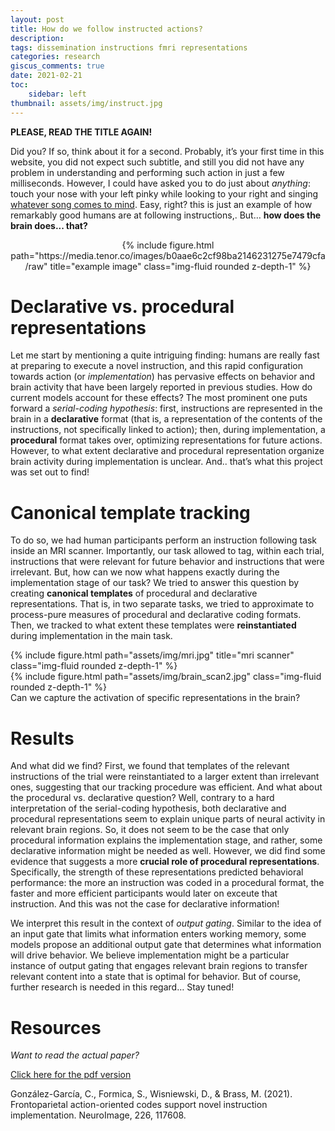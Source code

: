 ```yaml
---
layout: post
title: How do we follow instructed actions?
description: 
tags: dissemination instructions fmri representations
categories: research
giscus_comments: true
date: 2021-02-21
toc:
    sidebar: left
thumbnail: assets/img/instruct.jpg
---
```


**PLEASE, READ THE TITLE AGAIN!**

Did you? If so, think about it for a second. Probably, it’s your first time in this website, you did not expect such subtitle, and still you did not have any problem in understanding and performing such action in just a few milliseconds. However, I could have asked you to do just about *anything*: touch your nose with your left pinky while looking to your right and singing [whatever song comes to mind](https://www.youtube.com/watch?v=EHfx9LXzxpw). Easy, right? this is just an example of how remarkably good humans are at following instructions,. But… **how does the brain does... that?**

 

<div class="row" style="text-align: center;">
    <div class="col-sm mt-0 mt-md-0">
        {% include figure.html path="https://media.tenor.co/images/b0aae6c2cf98ba2146231275e7479cfa/raw" title="example image" class="img-fluid rounded z-depth-1" %}
    </div>
</div>
<div class="caption">
    
</div>

# Declarative vs. procedural representations

Let me start by mentioning a quite intriguing finding: humans are really fast at preparing to execute a novel instruction, and this rapid configuration towards action (or *implementation*) has pervasive effects on behavior and brain activity that have been largely reported in previous studies. How do current models account for these effects? The most prominent one puts forward a *serial-coding hypothesis*: first, instructions are represented in the brain in a **declarative** format (that is, a representation of the contents of the instructions, not specifically linked to action); then, during implementation, a **procedural** format takes over, optimizing representations for future actions. However, to what extent declarative and procedural representation organize brain activity during implementation is unclear. And.. that’s what this project was set out to find!

# Canonical template tracking

To do so, we had human participants perform an instruction following task inside an MRI scanner. Importantly, our task allowed to tag, within each trial, instructions that were relevant for future behavior and instructions that were irrelevant.  But, how can we now what happens exactly during the implementation stage of our task? We tried to answer this question by creating **canonical templates** of procedural and declarative representations. That is, in two separate tasks, we tried to approximate to process-pure measures of procedural and declarative coding formats. Then, we tracked to what extent these templates were **reinstantiated** during implementation in the main task.

<div class="row justify-content-sm-center">
    <div class="col-sm-8 mt-3 mt-md-0">
        {% include figure.html path="assets/img/mri.jpg" title="mri scanner" class="img-fluid rounded z-depth-1" %}
    </div>
    <div class="col-sm-4 mt-3 mt-md-0">
        {% include figure.html path="assets/img/brain_scan2.jpg" class="img-fluid rounded z-depth-1" %}
    </div>
</div>
<div class="caption">
    Can we capture the activation of specific representations in the brain?
</div>


# Results

And what did we find? First, we found that templates of the relevant instructions of the trial were reinstantiated to a larger extent than irrelevant ones, suggesting that our tracking procedure was efficient. And what about the procedural vs. declarative question? Well, contrary to a hard interpretation of the serial-coding hypothesis, both declarative and procedural representations seem to explain unique parts of neural activity in relevant brain regions.  So, it does not seem to be the case that only procedural information explains the implementation stage, and rather, some declarative information might be needed as well. However, we did find some evidence that suggests a more **crucial role of procedural representations**. Specifically, the strength of these representations predicted behavioral performance: the more an instruction was coded in a procedural format, the faster and more efficient participants would later on exceute that instruction. And this was not the case for declarative information!

We interpret this result in the context of *output gating*. Similar to the idea of an input gate that limits what information enters working memory, some models propose an additional output gate that determines what information will drive behavior. We believe implementation might be a particular instance of output gating that engages relevant brain regions to transfer relevant content into a state that is optimal for behavior. But of course, further research is needed in this regard… Stay tuned!

 

# Resources

*Want to read the actual paper?*

[Click here for the pdf version](https://web.archive.org/web/20210717050415id_/https://biblio.ugent.be/publication/8699558/file/8701388)

González-García, C., Formica, S., Wisniewski, D., & Brass, M. (2021). Frontoparietal action-oriented codes support novel instruction implementation. NeuroImage, 226, 117608.



